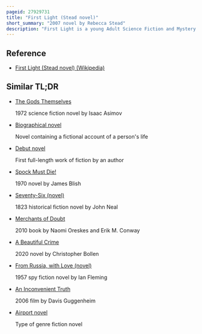```yaml
---
pageid: 27929731
title: "First Light (Stead novel)"
short_summary: "2007 novel by Rebecca Stead"
description: "First Light is a young Adult Science Fiction and Mystery Novel by Rebecca Stead first published in 2007. The Novel follows Peter, who is in Greenland with his Father and Mother for Research on global Warming, and Thea, who lives in Gracehope, an underground Colony located below Greenland. First Light explains how global Warming is melting Gracehope and Peter and Thea's Attempt to persuade the People to leave. The Novel addresses the Effects of global Warming as a Topic."
---
```


## Reference

- [First Light (Stead novel) (Wikipedia)](https://en.wikipedia.org/?curid=27929731)

## Similar TL;DR

- [The Gods Themselves](/tldr/en/the-gods-themselves)

  1972 science fiction novel by Isaac Asimov

- [Biographical novel](/tldr/en/biographical-novel)

  Novel containing a fictional account of a person's life

- [Debut novel](/tldr/en/debut-novel)

  First full-length work of fiction by an author

- [Spock Must Die!](/tldr/en/spock-must-die)

  1970 novel by James Blish

- [Seventy-Six (novel)](/tldr/en/seventy-six-novel)

  1823 historical fiction novel by John Neal

- [Merchants of Doubt](/tldr/en/merchants-of-doubt)

  2010 book by Naomi Oreskes and Erik M. Conway

- [A Beautiful Crime](/tldr/en/a-beautiful-crime)

  2020 novel by Christopher Bollen

- [From Russia, with Love (novel)](/tldr/en/from-russia-with-love-novel)

  1957 spy fiction novel by Ian Fleming

- [An Inconvenient Truth](/tldr/en/an-inconvenient-truth)

  2006 film by Davis Guggenheim

- [Airport novel](/tldr/en/airport-novel)

  Type of genre fiction novel
